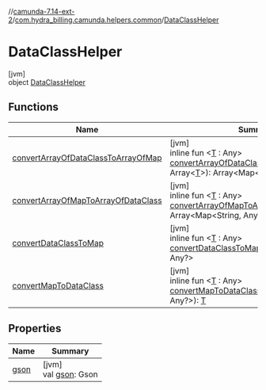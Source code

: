 //[camunda-7.14-ext-2](../../../index.md)/[com.hydra_billing.camunda.helpers.common](../index.md)/[DataClassHelper](index.md)

# DataClassHelper

[jvm]\
object [DataClassHelper](index.md)

## Functions

| Name | Summary |
|---|---|
| [convertArrayOfDataClassToArrayOfMap](convert-array-of-data-class-to-array-of-map.md) | [jvm]<br>inline fun <[T](convert-array-of-data-class-to-array-of-map.md) : Any> [convertArrayOfDataClassToArrayOfMap](convert-array-of-data-class-to-array-of-map.md)(array: Array<[T](convert-array-of-data-class-to-array-of-map.md)>): Array<Map<String, Any?>> |
| [convertArrayOfMapToArrayOfDataClass](convert-array-of-map-to-array-of-data-class.md) | [jvm]<br>inline fun <[T](convert-array-of-map-to-array-of-data-class.md) : Any> [convertArrayOfMapToArrayOfDataClass](convert-array-of-map-to-array-of-data-class.md)(array: Array<Map<String, Any?>>): Array<[T](convert-array-of-map-to-array-of-data-class.md)> |
| [convertDataClassToMap](convert-data-class-to-map.md) | [jvm]<br>inline fun <[T](convert-data-class-to-map.md) : Any> [convertDataClassToMap](convert-data-class-to-map.md)(obj: [T](convert-data-class-to-map.md)): Map<String, Any?> |
| [convertMapToDataClass](convert-map-to-data-class.md) | [jvm]<br>inline fun <[T](convert-map-to-data-class.md) : Any> [convertMapToDataClass](convert-map-to-data-class.md)(map: Map<String, Any?>): [T](convert-map-to-data-class.md) |

## Properties

| Name | Summary |
|---|---|
| [gson](gson.md) | [jvm]<br>val [gson](gson.md): Gson |
